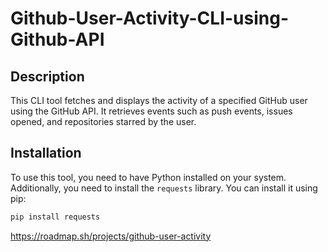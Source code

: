 # Github-User-Activity-CLI-using-Github-API

## Description
This CLI tool fetches and displays the activity of a specified GitHub user using the GitHub API. It retrieves events such as push events, issues opened, and repositories starred by the user.

## Installation
To use this tool, you need to have Python installed on your system. Additionally, you need to install the `requests` library. You can install it using pip:

```sh
pip install requests
```

https://roadmap.sh/projects/github-user-activity
